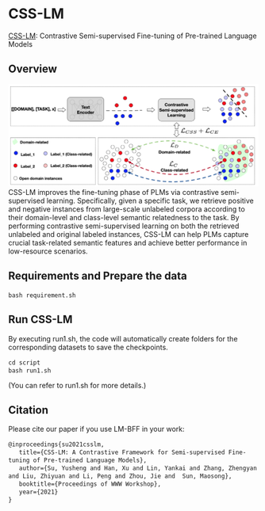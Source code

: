 # CSS-LM
[CSS-LM](https://arxiv.org/pdf/2102.03752.pdf): Contrastive Semi-supervised Fine-tuning of Pre-trained Language Models

## Overview

![CSS-LM](https://github.com/thunlp/CSS-LM/blob/main/CSS-LM.jpg)
CSS-LM improves the fine-tuning phase of PLMs via contrastive semi-supervised learning. Specifically, given a specific task, we retrieve positive and negative instances from large-scale unlabeled corpora according to their domain-level and class-level semantic relatedness to the task. By performing contrastive semi-supervised learning on both the retrieved unlabeled and original labeled instances, CSS-LM can help PLMs capture crucial task-related semantic features and achieve better performance in low-resource scenarios.



## Requirements and Prepare the data

```
bash requirement.sh
```

## Run CSS-LM

By executing run1.sh, the code will automatically create folders for the corresponding datasets to save the checkpoints.
```
cd script
bash run1.sh
```
(You can refer to run1.sh for more details.)



## Citation

Please cite our paper if you use LM-BFF in your work:
```
@inproceedings{su2021csslm,
   title={CSS-LM: A Contrastive Framework for Semi-supervised Fine-tuning of Pre-trained Language Models},
   author={Su, Yusheng and Han, Xu and Lin, Yankai and Zhang, Zhengyan and Liu, Zhiyuan and Li, Peng and Zhou, Jie and  Sun, Maosong},
   booktitle={Proceedings of WWW Workshop},
   year={2021}
}
```






